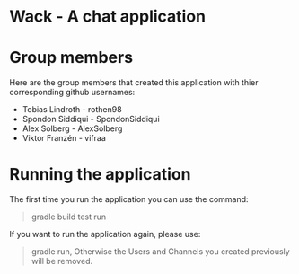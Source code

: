 # Wack - A chat application

# Group members

Here are the group members that created this application with thier corresponding github usernames:

* Tobias Lindroth - rothen98
* Spondon Siddiqui - SpondonSiddiqui
* Alex Solberg - AlexSolberg
* Viktor Franzén - vifraa

# Running the application

The first time you run the application you can use the command:
> gradle build test run

If you want to run the application again, please use: 
> gradle run,
Otherwise the Users and Channels you created previously will be removed.

